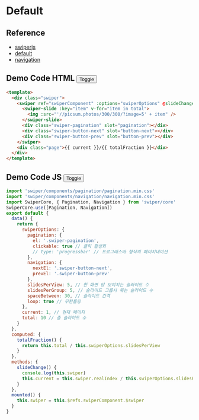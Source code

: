 # Default

## Reference   
- <a target="_blank" href="https://swiperjs.com/">swiperjs</a>
- <a target="_blank" href="https://swiperjs.com/demos#default">default</a>
- <a target="_blank" href="https://swiperjs.com/demos#navigation">navigation</a>
  
## Demo Code HTML <button class="btn-toggle-code" id="toggle-code1">Toggle</button>
```html
<template>
  <div class="swiper">
    <swiper ref="swiperComponent" :options="swiperOptions" @slideChange="slideChange">
      <swiper-slide :key="item" v-for="item in total">
        <img :src="'//picsum.photos/300/300/?image=5' + item" />
      </swiper-slide>
      <div class="swiper-pagination" slot="pagination"></div>
      <div class="swiper-button-next" slot="button-next"></div>
      <div class="swiper-button-prev" slot="button-prev"></div>
    </swiper>
    <div class="page">{{ current }}/{{ totalFraction }}</div>
  </div>
</template>
```

## Demo Code JS <button class="btn-toggle-code" id="toggle-code2">Toggle</button>
```javascript
import 'swiper/components/pagination/pagination.min.css'
import 'swiper/components/navigation/navigation.min.css'
import SwiperCore, { Pagination, Navigation } from 'swiper/core'
SwiperCore.use([Pagination, Navigation])
export default {
  data() {
    return {
      swiperOptions: {
        pagination: {
          el: '.swiper-pagination',
          clickable: true // 클릭 활성화
          // type: 'progressbar' // 프로그래스바 형식의 페이지네이션
        },
        navigation: {
          nextEl: '.swiper-button-next',
          prevEl: '.swiper-button-prev'
        },
        slidesPerView: 5, // 한 화면 당 보여지는 슬라이드 수
        slidesPerGroup: 5, // 슬라이드 그룹시 묶는 슬라이드 수 
        spaceBetween: 30, // 슬라이드 간격
        loop: true // 무한롤링
      },
      current: 1, // 현재 페이지
      total: 10 // 총 슬라이드 수
    }
  },
  computed: {
    totalFraction() {
      return this.total / this.swiperOptions.slidesPerView
    }
  },
  methods: {
    slideChange() {
      console.log(this.swiper)
      this.current = this.swiper.realIndex / this.swiperOptions.slidesPerView + 1
    }
  },
  mounted() {
    this.swiper = this.$refs.swiperComponent.$swiper
  }
}
```
